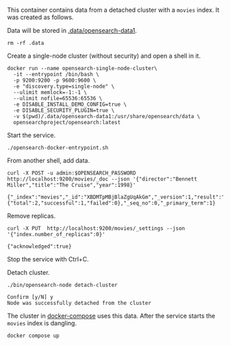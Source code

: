 This container contains data from a detached cluster with a `movies` index. It was created as follows.

Data will be stored in [.data/opensearch-data1](.data/opensearch-data1).

```
rm -rf .data
```

Create a single-node cluster (without security) and open a shell in it.

```
docker run --name opensearch-single-node-cluster\
  -it --entrypoint /bin/bash \
  -p 9200:9200 -p 9600:9600 \
  -e "discovery.type=single-node" \
  --ulimit memlock=-1:-1 \
  --ulimit nofile=65536:65536 \
  -e DISABLE_INSTALL_DEMO_CONFIG=true \
  -e DISABLE_SECURITY_PLUGIN=true \
  -v $(pwd)/.data/opensearch-data1:/usr/share/opensearch/data \
  opensearchproject/opensearch:latest
```

Start the service.

```
./opensearch-docker-entrypoint.sh
```

From another shell, add data.

```
curl -X POST -u admin:$OPENSEARCH_PASSWORD http://localhost:9200/movies/_doc --json '{"director":"Bennett Miller","title":"The Cruise","year":1998}'

{"_index":"movies","_id":"XBDMTpMBjBlaZgUqAkGm","_version":1,"result":"created","_shards":{"total":2,"successful":1,"failed":0},"_seq_no":0,"_primary_term":1}
```

Remove replicas.

```
curl -X PUT  http://localhost:9200/movies/_settings --json '{"index.number_of_replicas":0}'

{"acknowledged":true}
```

Stop the service with Ctrl+C.

Detach cluster.

```
./bin/opensearch-node detach-cluster

Confirm [y/N] y
Node was successfully detached from the cluster
```

The cluster in [docker-compose](docker-compose.yml) uses this data. After the service starts the `movies` index is dangling.

```
docker compose up
```
